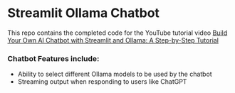 # Streamlit Ollama Chatbot

This repo contains the completed code for the YouTube tutorial video <a href="#" target="_blank">Build Your Own AI Chatbot with Streamlit and Ollama: A Step-by-Step Tutorial</a>

### Chatbot Features include:
- Ability to select different Ollama models to be used by the chatbot
- Streaming output when responding to users like ChatGPT
